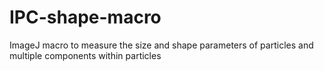# IPC-shape-macro
ImageJ macro to measure the size and shape parameters of particles and multiple components within particles
